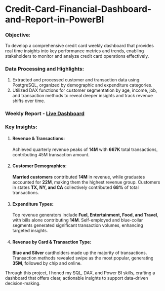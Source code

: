 # Credit-Card-Financial-Dashboard-and-Report-in-PowerBI

### Objective:
To develop a comprehensive credit card weekly dashboard that provides real time insights into key performance metrics and trends, enabling stakeholders to monitor and analyze credit card operations effectively.

### Data Processing and Highlights:
1. Extracted and processed customer and transaction data using PostgreSQL, organized by demographic and expenditure categories.
2. Utilized DAX functions for customer segmentation by age, income, job, and transaction methods to reveal deeper insights and track revenue shifts over time.

### Weekly Report - [Live Dashboard](https://app.powerbi.com/view?r=eyJrIjoiMjAxNWI2ZGEtMTIyMC00ZDc0LTlhN2MtMjBlZjVlZTQxNzIxIiwidCI6IjkxOTkyOWJlLTVjNWUtNDYxMi05OTBkLTZmNzU5ZTcwNWI4MiJ9)

### Key Insights:
1. #### Revenue & Transactions:
   Achieved quarterly revenue peaks of **14M** with **667K** total transactions, contributing 45M transaction amount.

2. #### Customer Demographics:
   **Married customers** contributed **14M** in revenue, while graduates accounted for **22M**, making them the highest revenue group. Customers in states **TX, NY, and CA** collectively contributed **68%** of total transactions.

3. #### Expenditure Types:
   Top revenue generators include **Fuel, Entertainment, Food, and Travel**, with bills alone contributing **14M**. Self-employed and blue-collar segments generated significant transaction volumes, enhancing targeted insights.

4. #### Revenue by Card & Transaction Type:
   **Blue and Silver** cardholders made up the majority of transactions. Transaction methods revealed swipe as the most popular, generating **35M**, followed by chip and online.

Through this project, I honed my SQL, DAX, and Power BI skills, crafting a dashboard that offers clear, actionable insights to support data-driven decision-making.
